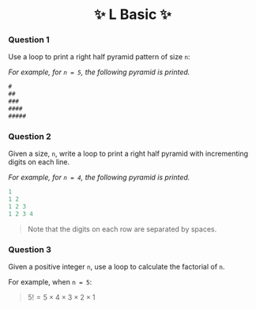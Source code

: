 <h1 align="center"> ✨ L Basic ✨ </h1>

### Question 1

Use a loop to print a right half pyramid pattern of size `n`:

*For example, for `n = 5`, the following pyramid is printed.*

```java
#
##
###
####
#####
```

### Question 2

Given a size, `n`, write a loop to print a right half pyramid with incrementing digits on each line.


*For example, for `n = 4`, the following pyramid is printed.*

```java
1
1 2
1 2 3
1 2 3 4
```
> Note that the digits on each row are separated by spaces.

### Question 3

Given a positive integer `n`, use a loop to calculate the factorial of `n`.

For example, when `n = 5`:

> $5! = 5 \times 4 \times 3 \times 2 \times 1$
